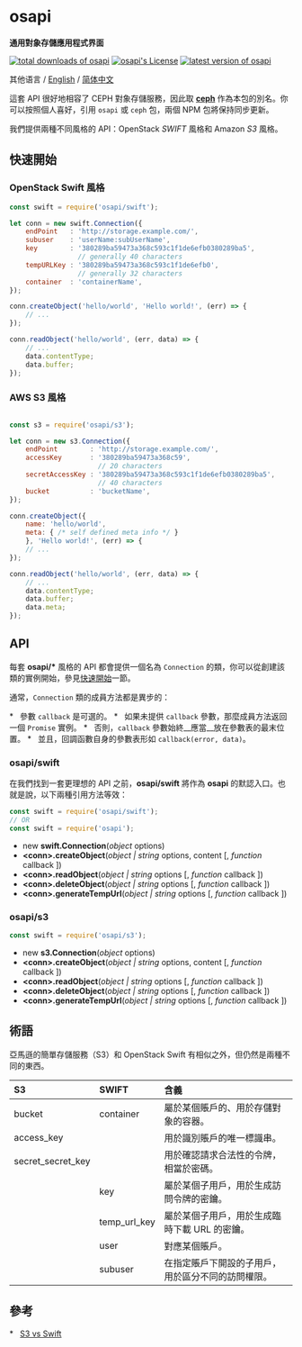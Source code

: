 #	osapi
__通用對象存儲應用程式界面__

[![total downloads of osapi](https://img.shields.io/npm/dt/osapi.svg)](https://www.npmjs.com/package/osapi)
[![osapi's License](https://img.shields.io/npm/l/osapi.svg)](https://www.npmjs.com/package/osapi)
[![latest version of osapi](https://img.shields.io/npm/v/osapi.svg)](https://www.npmjs.com/package/osapi)

其他语言 / [English](./README.md) / [简体中文](./README.zh_CN.md)

這套 API 很好地相容了 CEPH 對象存儲服務，因此取 __[ceph](https://www.npmjs.com/package/ceph)__ 作為本包的別名。你可以按照個人喜好，引用 `osapi` 或 `ceph` 包，兩個 NPM 包將保持同步更新。

我們提供兩種不同風格的 API：OpenStack *SWIFT* 風格和 Amazon *S3* 風格。

##	快速開始

###	OpenStack Swift 風格

```javascript
const swift = require('osapi/swift');

let conn = new swift.Connection({
    endPoint   : 'http://storage.example.com/',
    subuser    : 'userName:subUserName',
    key        : '380289ba59473a368c593c1f1de6efb0380289ba5', 
                 // generally 40 characters 
    tempURLKey : '380289ba59473a368c593c1f1de6efb0', 
                 // generally 32 characters
    container  : 'containerName',
});

conn.createObject('hello/world', 'Hello world!', (err) => {
    // ...
});

conn.readObject('hello/world', (err, data) => {
    // ...
    data.contentType;
    data.buffer;
});
```

###	AWS S3 風格

```javascript

const s3 = require('osapi/s3');

let conn = new s3.Connection({
    endPoint        : 'http://storage.example.com/',
    accessKey       : '380289ba59473a368c59', 
                      // 20 characters 
    secretAccessKey : '380289ba59473a368c593c1f1de6efb0380289ba5', 
                      // 40 characters
    bucket          : 'bucketName',
});

conn.createObject({
    name: 'hello/world',
    meta: { /* self defined meta info */ }
    }, 'Hello world!', (err) => {
    // ...
});

conn.readObject('hello/world', (err, data) => {
    // ...
    data.contentType;
    data.buffer;
    data.meta;
});
```

##	API

每套 __osapi/*__ 風格的 API 都會提供一個名為 `Connection` 的類，你可以從創建該類的實例開始，參見[快速開始](#快速開始)一節。

通常，`Connection` 類的成員方法都是異步的：

*   參數 `callback` 是可選的。
*   如果未提供 `callback` 參數，那麼成員方法返回一個 `Promise` 實例。
*   否則，`callback` 參數始終__應當__放在參數表的最末位置。
*   並且，回調函數自身的參數表形如 `callback(error, data)`。

###	osapi/swift

在我們找到一套更理想的 API 之前，__osapi/swift__ 將作為 __osapi__ 的默認入口。也就是說，以下兩種引用方法等效：

```javascript
const swift = require('osapi/swift');
// OR
const swift = require('osapi');
```

*	new __swift.Connection__(*object* options)
*	__\<conn\>.createObject__(*object | string* options, content [, *function* callback ])
*	__\<conn\>.readObject__(*object | string* options [, *function* callback ])
*	__\<conn\>.deleteObject__(*object | string* options [, *function* callback ])
*	__\<conn\>.generateTempUrl__(*object | string* options [, *function* callback ])

###	osapi/s3

```javascript
const swift = require('osapi/s3');
```

*	new __s3.Connection__(*object* options)
*	__\<conn\>.createObject__(*object | string* options, content [, *function* callback ])
*	__\<conn\>.readObject__(*object | string* options [, *function* callback ])
*	__\<conn\>.deleteObject__(*object | string* options [, *function* callback ])
*	__\<conn\>.generateTempUrl__(*object | string* options [, *function* callback ])

##  術語

亞馬遜的簡單存儲服務（S3）和 OpenStack Swift 有相似之外，但仍然是兩種不同的東西。

| S3                   | SWIFT          | 含義 |
| :----------------    | :------------- | :------------- |
| bucket               | container      | 屬於某個賬戶的、用於存儲對象的容器。 |
| access_key           |                | 用於識別賬戶的唯一標識串。 |
| secret\_secret\_key  |                | 用於確認請求合法性的令牌，相當於密碼。 |
|                      | key            | 屬於某個子用戶，用於生成訪問令牌的密鑰。 |
|                      | temp\_url\_key | 屬於某個子用戶，用於生成臨時下載 URL 的密鑰。 |
|                      | user           | 對應某個賬戶。 |
|                      | subuser        | 在指定賬戶下開設的子用戶，用於區分不同的訪問權限。 |

##  參考

*   [S3 vs Swift](https://oldhenhut.com/2016/05/31/s3-vs-swift/)

